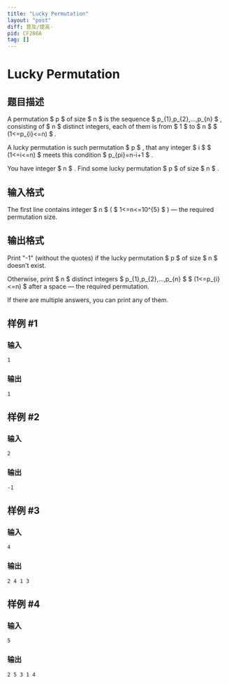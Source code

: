 ```yaml
---
title: "Lucky Permutation"
layout: "post"
diff: 普及/提高-
pid: CF286A
tag: []
---
```


# Lucky Permutation

## 题目描述

A permutation $ p $ of size $ n $ is the sequence $ p_{1},p_{2},...,p_{n} $ , consisting of $ n $ distinct integers, each of them is from $ 1 $ to $ n $ $ (1<=p_{i}<=n) $ .

A lucky permutation is such permutation $ p $ , that any integer $ i $ $ (1<=i<=n) $ meets this condition $ p_{pi}=n-i+1 $ .

You have integer $ n $ . Find some lucky permutation $ p $ of size $ n $ .

## 输入格式

The first line contains integer $ n $ ( $ 1<=n<=10^{5} $ ) — the required permutation size.

## 输出格式

Print "-1" (without the quotes) if the lucky permutation $ p $ of size $ n $ doesn't exist.

Otherwise, print $ n $ distinct integers $ p_{1},p_{2},...,p_{n} $ $ (1<=p_{i}<=n) $ after a space — the required permutation.

If there are multiple answers, you can print any of them.

## 样例 #1

### 输入

```
1

```

### 输出

```
1 

```

## 样例 #2

### 输入

```
2

```

### 输出

```
-1

```

## 样例 #3

### 输入

```
4

```

### 输出

```
2 4 1 3 

```

## 样例 #4

### 输入

```
5

```

### 输出

```
2 5 3 1 4 

```

